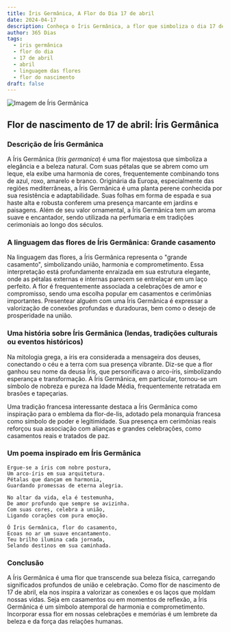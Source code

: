 ```yaml
---
title: Íris Germânica, A Flor do Dia 17 de abril
date: 2024-04-17
description: Conheça o Íris Germânica, a flor que simboliza o dia 17 de abril e seu significado 'Grande casamento'. Explore a beleza e o simbolismo desta flor encantadora.
author: 365 Dias
tags:
  - íris germânica
  - flor do dia
  - 17 de abril
  - abril
  - linguagem das flores
  - flor do nascimento
draft: false
---
```


![Imagem de Íris Germânica](https://cdn.pixabay.com/photo/2018/06/10/19/12/iris-3467097_960_720.jpg#center)


## Flor de nascimento de 17 de abril: Íris Germânica

### Descrição de Íris Germânica

A Íris Germânica (_Iris germanica_) é uma flor majestosa que simboliza a elegância e a beleza natural. Com suas pétalas que se abrem como um leque, ela exibe uma harmonia de cores, frequentemente combinando tons de azul, roxo, amarelo e branco. Originária da Europa, especialmente das regiões mediterrâneas, a Íris Germânica é uma planta perene conhecida por sua resistência e adaptabilidade. Suas folhas em forma de espada e sua haste alta e robusta conferem uma presença marcante em jardins e paisagens. Além de seu valor ornamental, a Íris Germânica tem um aroma suave e encantador, sendo utilizada na perfumaria e em tradições cerimoniais ao longo dos séculos.

### A linguagem das flores de Íris Germânica: Grande casamento

Na linguagem das flores, a Íris Germânica representa o "grande casamento", simbolizando união, harmonia e comprometimento. Essa interpretação está profundamente enraizada em sua estrutura elegante, onde as pétalas externas e internas parecem se entrelaçar em um laço perfeito. A flor é frequentemente associada a celebrações de amor e compromisso, sendo uma escolha popular em casamentos e cerimônias importantes. Presentear alguém com uma Íris Germânica é expressar a valorização de conexões profundas e duradouras, bem como o desejo de prosperidade na união.

### Uma história sobre Íris Germânica (lendas, tradições culturais ou eventos históricos)

Na mitologia grega, a íris era considerada a mensageira dos deuses, conectando o céu e a terra com sua presença vibrante. Diz-se que a flor ganhou seu nome da deusa Íris, que personificava o arco-íris, simbolizando esperança e transformação. A Íris Germânica, em particular, tornou-se um símbolo de nobreza e pureza na Idade Média, frequentemente retratada em brasões e tapeçarias.

Uma tradição francesa interessante destaca a Íris Germânica como inspiração para o emblema da flor-de-lis, adotado pela monarquia francesa como símbolo de poder e legitimidade. Sua presença em cerimônias reais reforçou sua associação com alianças e grandes celebrações, como casamentos reais e tratados de paz.

### Um poema inspirado em Íris Germânica

```
Ergue-se a íris com nobre postura,  
Um arco-íris em sua arquitetura.  
Pétalas que dançam em harmonia,  
Guardando promessas de eterna alegria.  

No altar da vida, ela é testemunha,  
De amor profundo que sempre se avizinha.  
Com suas cores, celebra a união,  
Ligando corações com pura emoção.  

Ó Íris Germânica, flor do casamento,  
Ecoas no ar um suave encantamento.  
Teu brilho ilumina cada jornada,  
Selando destinos em sua caminhada.
```

### Conclusão

A Íris Germânica é uma flor que transcende sua beleza física, carregando significados profundos de união e celebração. Como flor de nascimento de 17 de abril, ela nos inspira a valorizar as conexões e os laços que moldam nossas vidas. Seja em casamentos ou em momentos de reflexão, a Íris Germânica é um símbolo atemporal de harmonia e comprometimento. Incorporar essa flor em nossas celebrações e memórias é um lembrete da beleza e da força das relações humanas.